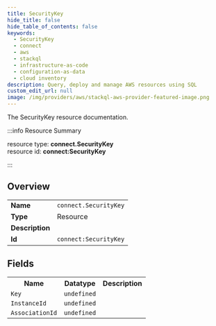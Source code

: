 ```yaml
---
title: SecurityKey
hide_title: false
hide_table_of_contents: false
keywords:
  - SecurityKey
  - connect
  - aws
  - stackql
  - infrastructure-as-code
  - configuration-as-data
  - cloud inventory
description: Query, deploy and manage AWS resources using SQL
custom_edit_url: null
image: /img/providers/aws/stackql-aws-provider-featured-image.png
---
```

The SecurityKey resource documentation.

:::info Resource Summary

<div class="row">
<div class="providerDocColumn">
<span>resource type:&nbsp;<b>connect.SecurityKey</b></span><br />
<span>resource id:&nbsp;<b>connect:SecurityKey</b></span><br />
</div>
</div>

:::

## Overview
<table><tbody>
<tr><td><b>Name</b></td><td><code>connect.SecurityKey</code></td></tr>
<tr><td><b>Type</b></td><td>Resource</td></tr>
<tr><td><b>Description</b></td><td></td></tr>
<tr><td><b>Id</b></td><td><code>connect:SecurityKey</code></td></tr>
</tbody></table>

## Fields
<table><tbody>
<tr><th>Name</th><th>Datatype</th><th>Description</th></tr>
<tr><td><code>Key</code></td><td><code>undefined</code></td><td></td></tr><tr><td><code>InstanceId</code></td><td><code>undefined</code></td><td></td></tr><tr><td><code>AssociationId</code></td><td><code>undefined</code></td><td></td></tr>
</tbody></table>